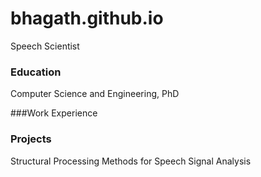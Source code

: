 # bhagath.github.io
Speech Scientist
### Education
Computer Science and Engineering, PhD

###Work Experience

### Projects

Structural Processing Methods for Speech Signal Analysis
